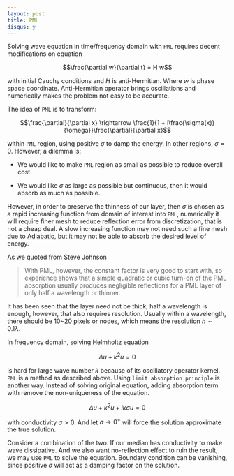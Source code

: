 ```yaml
---
layout: post
title: PML
disqus: y
---
```


Solving wave equation in time/frequency domain with ``PML`` requires decent modifications on equation

$$\frac{\partial w}{\partial t} = H w$$

with initial Cauchy conditions and $H$ is anti-Hermitian. Where $w$ is phase space coordinate. Anti-Hermitian operator brings oscillations and numerically makes the problem not easy to be accurate.

The idea of ``PML`` is to transform:

$$\frac{\partial}{\partial x} \rightarrow \frac{1}{1 + i\frac{\sigma(x)}{\omega}}\frac{\partial}{\partial x}$$

within ``PML`` region, using positive $\sigma$ to damp the energy. In other regions, $\sigma = 0$. However, a dilemma is:

- We would like to make ``PML`` region as small as possible to reduce overall cost.

- We would like $\sigma$ as large as possible but continuous, then it would absorb as much as possible.

However, in order to preserve the thinness of our layer, then $\sigma$ is chosen as a rapid increasing function from domain of interest into ``PML``, numerically it will require finer mesh to reduce reflection error from discretization, that is not a cheap deal. A slow increasing function may not need such a fine mesh due to [Adiabatic](http://en.wikipedia.org/wiki/Adiabatic_theorem), but it may not be able to absorb the desired level of energy.

As we quoted from Steve Johnson

>With
PML, however, the constant factor is very good to start with, so experience
shows that a simple quadratic or cubic turn-on of the PML absorption usually
produces negligible reflections for a PML layer of only half a wavelength or
thinner.

It has been seen that the layer need not be thick, half a wavelength is enough, however, that also requires resolution. Usually within a wavelength, there should be 10~20 pixels or nodes, which means the resolution $h \sim 0.1 \lambda$.

In frequency domain, solving Helmholtz equation

$$\Delta u + k^2 u = 0$$

is hard for large wave number $k$ because of its oscillatory operator kernel. ``PML`` is a method as described above. Using ``limit absorption principle`` is another way. Instead of solving original equation, adding absorption term with remove the non-uniqueness of the equation.

$$\Delta u + k^2 u + i k \sigma u = 0$$

with conductivity $\sigma > 0$. And let $\sigma\rightarrow 0^+$ will force the solution approximate the true solution.

Consider a combination of the two. If our median has conductivity to make wave dissipative. And we also want no-reflection effect to ruin the result, we may use ``PML`` to solve the equation. Boundary condition can be vanishing, since positive $\sigma$ will act as a damping factor on the solution.
